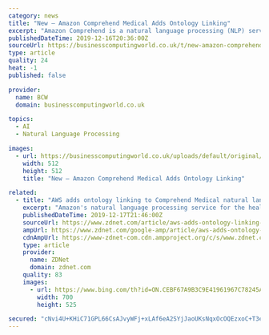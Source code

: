 ```yaml
---
category: news
title: "New – Amazon Comprehend Medical Adds Ontology Linking"
excerpt: "Amazon Comprehend is a natural language processing (NLP) service that uses machine learning to find insights in unstructured text. It is very easy to use, with no machine learning experience required. You can customize Comprehend for your specific use case, for example creating custom document classifiers to organize your documents into your ..."
publishedDateTime: 2019-12-16T20:36:00Z
sourceUrl: https://businesscomputingworld.co.uk/t/new-amazon-comprehend-medical-adds-ontology-linking/208117
type: article
quality: 24
heat: -1
published: false

provider:
  name: BCW
  domain: businesscomputingworld.co.uk

topics:
  - AI
  - Natural Language Processing

images:
  - url: https://businesscomputingworld.co.uk/uploads/default/original/1X/f630a15932336b1cfe94ee76167108be74ef73e8.jpeg
    width: 512
    height: 512
    title: "New – Amazon Comprehend Medical Adds Ontology Linking"

related:
  - title: "AWS adds ontology linking to Comprehend Medical natural language processing service"
    excerpt: "Amazon's natural language processing service for the healthcare industry, Comprehend Medical, is now capable of linking information to medical ontologies. Comprehend Medical uses machine learning to model topics, detect language, conduct sentiment analysis and extract phrases from unstructured medical texts. Comprehend Medical is also ..."
    publishedDateTime: 2019-12-17T21:46:00Z
    sourceUrl: https://www.zdnet.com/article/aws-adds-ontology-linking-to-comprehend-medical-natural-language-processing-service/
    ampUrl: https://www.zdnet.com/google-amp/article/aws-adds-ontology-linking-to-comprehend-medical-natural-language-processing-service/
    cdnAmpUrl: https://www-zdnet-com.cdn.ampproject.org/c/s/www.zdnet.com/google-amp/article/aws-adds-ontology-linking-to-comprehend-medical-natural-language-processing-service/
    type: article
    provider:
      name: ZDNet
      domain: zdnet.com
    quality: 83
    images:
      - url: https://www.bing.com/th?id=ON.CEBF67A9B3C9E41961967C78245AE2F7
        width: 700
        height: 525

secured: "cNvi4U+KHiC71GPL66CsAJvyWFj+xLAf6eA2SYjJaoUKsNqxOcOQEzxoC+T3eIh0n2sJmHZ0Vvh8IiVSITDudqH5d0imZeeWFowll3DlyV+tOwReDGNS8Lo6JMXhhjh/gPKpPKeTcfVpEEFPzE5LPUwenCK0iYDBpkapVB96+WyfrO1Mi2QmRWdit/8ZE/e4j4yWzPDpqL4dFFW8i8PZL3OIN/rMkeeKqSDCngFuJXxi+siEq3Fh6+wKCCtMh5uHMyfQaofQ5+qYpYP+QaWJvA==;dmwZcDe5qSl1fiijrrd62w=="
---
```


